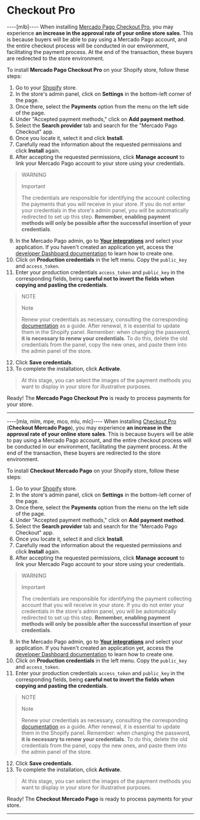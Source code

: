 # Checkout Pro

----[mlb]----
When installing [Mercado Pago Checkout Pro](/developers/en/docs/checkout-pro/landing), you may experience **an increase in the approval rate of your online store sales**. This is because buyers will be able to pay using a Mercado Pago account, and the entire checkout process will be conducted in our environment, facilitating the payment process. At the end of the transaction, these buyers are redirected to the store environment.

To install **Mercado Pago Checkout Pro** on your Shopify store, follow these steps:

1. Go to your [Shopify](https://accounts.shopify.com/store-login) store.
2. In the store's admin panel, click on **Settings** in the bottom-left corner of the page.
3. Once there, select the **Payments** option from the menu on the left side of the page.
4. Under "Accepted payment methods," click on **Add payment method**.
5. Select the **Search provider** tab and search for the "Mercado Pago Checkout" app.
6. Once you locate it, select it and click **Install**.
7. Carefully read the information about the requested permissions and click **Install** again.
8. After accepting the requested permissions, click **Manage account** to link your Mercado Pago account to your store using your credentials.

> WARNING
>
> Important
>
> The credentials are responsible for identifying the account collecting the payments that you will receive in your store. If you do not enter your credentials in the store's admin panel, you will be automatically redirected to set up this step. **Remember, enabling payment methods will only be possible after the successful insertion of your credentials**.

9. In the Mercado Pago admin, go to **[Your integrations](https://www.mercadopago[FAKER][URL][DOMAIN]/developers/panel/app)** and select your application. If you haven't created an application yet, access the [developer Dashboard documentation](/developers/en/guides/additional-content/your-integrations/dashboard) to learn how to create one.
10. Click on **Production credentials** in the left menu. Copy the `public_key` and `access_token`.
11. Enter your production credentials `access_token` and `public_key` in the corresponding fields, being **careful not to invert the fields when copying and pasting the credentials**.

> NOTE
>
> Note
>
> Renew your credentials as necessary, consulting the corresponding [documentation](/developers/en/docs/shopify/best-practices/credentials-best-practices/secure-credentials) as a guide. After renewal, it is essential to update them in the Shopify panel. Remember: when changing the password, **it is necessary to renew your credentials**. To do this, delete the old credentials from the panel, copy the new ones, and paste them into the admin panel of the store.

12. Click **Save credentials**.
13. To complete the installation, click **Activate**.

> At this stage, you can select the images of the payment methods you want to display in your store for illustrative purposes.

Ready! The **Mercado Pago Checkout Pro** is ready to process payments for your store.

------------
----[mla, mlm, mpe, mco, mlu, mlc]----
When installing [Checkout Pro](/developers/en/docs/checkout-pro/landing) (**Checkout Mercado Pago**), you may experience **an increase in the approval rate of your online store sales**. This is because buyers will be able to pay using a Mercado Pago account, and the entire checkout process will be conducted in our environment, facilitating the payment process. At the end of the transaction, these buyers are redirected to the store environment.

To install **Checkout Mercado Pago** on your Shopify store, follow these steps:

1. Go to your [Shopify](https://accounts.shopify.com/store-login) store.
2. In the store's admin panel, click on **Settings** in the bottom-left corner of the page.
3. Once there, select the **Payments** option from the menu on the left side of the page.
4. Under "Accepted payment methods," click on **Add payment method**.
5. Select the **Search provider** tab and search for the "Mercado Pago Checkout" app.
6. Once you locate it, select it and click **Install**.
7. Carefully read the information about the requested permissions and click **Install** again.
8. After accepting the requested permissions, click **Manage account** to link your Mercado Pago account to your store using your credentials.

> WARNING
>
> Important
>
> The credentials are responsible for identifying the payment collecting account that you will receive in your store. If you do not enter your credentials in the store's admin panel, you will be automatically redirected to set up this step. **Remember, enabling payment methods will only be possible after the successful insertion of your credentials**.

9. In the Mercado Pago admin, go to **[Your integrations](https://www.mercadopago[FAKER][URL][DOMAIN]/developers/panel/app)** and select your application. If you haven't created an application yet, access the [developer Dashboard documentation](/developers/en/guides/additional-content/your-integrations/dashboard) to learn how to create one.
10. Click on **Production credentials** in the left menu. Copy the `public_key` and `access_token`.
11. Enter your production credentials `access_token` and `public_key` in the corresponding fields, being **careful not to invert the fields when copying and pasting the credentials**.

> NOTE
>
> Note
>
> Renew your credentials as necessary, consulting the corresponding [documentation](/developers/en/docs/shopify/best-practices/credentials-best-practices/secure-credentials) as a guide. After renewal, it is essential to update them in the Shopify panel. Remember: when changing the password, **it is necessary to renew your credentials**. To do this, delete the old credentials from the panel, copy the new ones, and paste them into the admin panel of the store.

12. Click **Save credentials**.
13. To complete the installation, click **Activate**.

> At this stage, you can select the images of the payment methods you want to display in your store for illustrative purposes.

Ready! The **Checkout Mercado Pago** is ready to process payments for your store.

------------